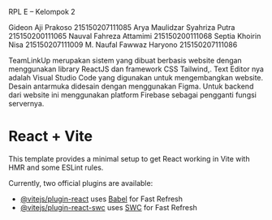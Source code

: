 RPL E – Kelompok 2

Gideon Aji Prakoso				      215150207111085
Arya Maulidzar Syahriza Putra		215150200111065
Nauval Fahreza Attamimi			    215150200111068
Septia Khoirin Nisa				      215150207111009
M. Naufal Fawwaz Haryono			  215150207111086

TeamLinkUp merupakan sistem yang dibuat berbasis website dengan menggunakan library ReactJS dan framework CSS Tailwind,. Text Editor nya adalah Visual Studio Code yang digunakan untuk mengembangkan website. Desain antarmuka didesain dengan menggunakan Figma. Untuk backend dari website ini menggunakan platform Firebase sebagai pengganti fungsi servernya.


# React + Vite

This template provides a minimal setup to get React working in Vite with HMR and some ESLint rules.

Currently, two official plugins are available:

- [@vitejs/plugin-react](https://github.com/vitejs/vite-plugin-react/blob/main/packages/plugin-react/README.md) uses [Babel](https://babeljs.io/) for Fast Refresh
- [@vitejs/plugin-react-swc](https://github.com/vitejs/vite-plugin-react-swc) uses [SWC](https://swc.rs/) for Fast Refresh
